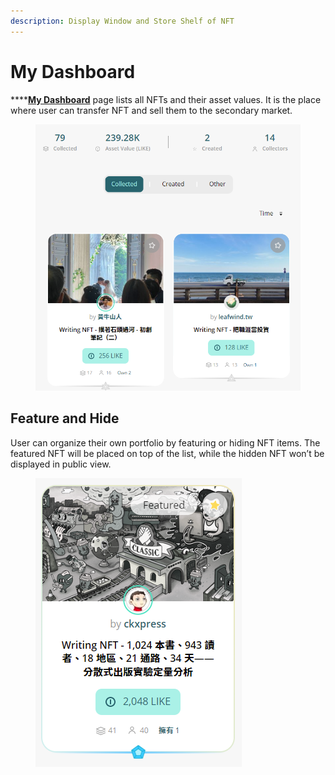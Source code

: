 ```yaml
---
description: Display Window and Store Shelf of NFT
---
```


# My Dashboard

****[**My Dashboard**](https://liker.land/dashboard) page lists all NFTs and their asset values. It is the place where user can transfer NFT and sell them to the secondary market.

<figure><img src="../../.gitbook/assets/NFT Dashboard-en.png" alt=""><figcaption></figcaption></figure>

## Feature and Hide

User can organize their own portfolio by featuring or hiding NFT items. The featured NFT will be placed on top of the list, while the hidden NFT won’t be displayed in public view.

<figure><img src="../../.gitbook/assets/Featured NFT.png" alt=""><figcaption></figcaption></figure>
